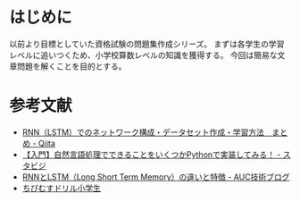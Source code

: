 # はじめに
以前より目標としていた資格試験の問題集作成シリーズ。
まずは各学生の学習レベルに追いつくため、小学校算数レベルの知識を獲得する。
今回は簡易な文章問題を解くことを目的とする。



# 参考文献
- [RNN（LSTM）でのネットワーク構成・データセット作成・学習方法　まとめ - Qiita](https://qiita.com/MENDY/items/99da56f61f9af51dda15)
- [【入門】自然言語処理でできることをいくつかPythonで実装してみる！ - スタビジ](https://toukei-lab.com/natural-language-python)
- [RNNとLSTM（Long Short Term Memory）の違いと特徴 - AUC技術ブログ](https://www.acceluniverse.com/blog/developers/2019/07/lstm.html)
- [ちびむすドリル小学生](https://happylilac.net/mu1605121851.html)